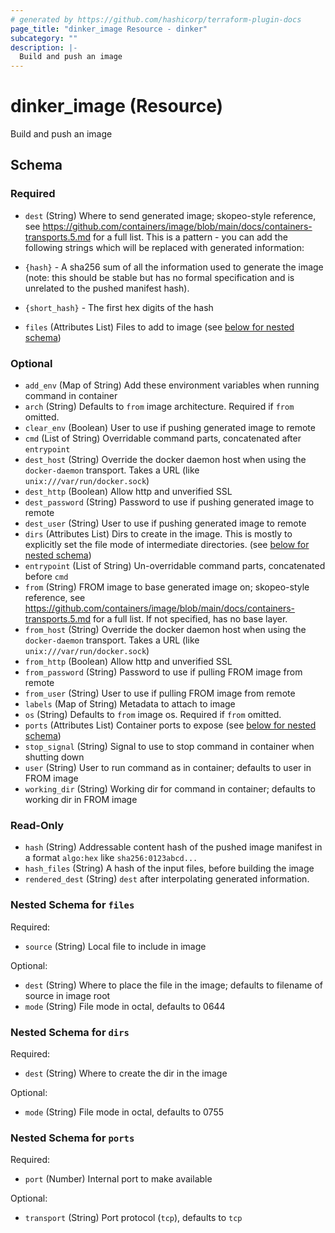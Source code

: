 ```yaml
---
# generated by https://github.com/hashicorp/terraform-plugin-docs
page_title: "dinker_image Resource - dinker"
subcategory: ""
description: |-
  Build and push an image
---
```


# dinker_image (Resource)

Build and push an image



<!-- schema generated by tfplugindocs -->
## Schema

### Required

- `dest` (String) Where to send generated image; skopeo-style reference, see <https://github.com/containers/image/blob/main/docs/containers-transports.5.md> for a full list. This is a pattern - you can add the following strings which will be replaced with generated information:

* `{hash}` - A sha256 sum of all the information used to generate the image (note: this should be stable but has no formal specification and is unrelated to the pushed manifest hash).

* `{short_hash}` - The first hex digits of the hash
- `files` (Attributes List) Files to add to image (see [below for nested schema](#nestedatt--files))

### Optional

- `add_env` (Map of String) Add these environment variables when running command in container
- `arch` (String) Defaults to `from` image architecture. Required if `from` omitted.
- `clear_env` (Boolean) User to use if pushing generated image to remote
- `cmd` (List of String) Overridable command parts, concatenated after `entrypoint`
- `dest_host` (String) Override the docker daemon host when using the `docker-daemon` transport. Takes a URL (like `unix:///var/run/docker.sock`)
- `dest_http` (Boolean) Allow http and unverified SSL
- `dest_password` (String) Password to use if pushing generated image to remote
- `dest_user` (String) User to use if pushing generated image to remote
- `dirs` (Attributes List) Dirs to create in the image. This is mostly to explicitly set the file mode of intermediate directories. (see [below for nested schema](#nestedatt--dirs))
- `entrypoint` (List of String) Un-overridable command parts, concatenated before `cmd`
- `from` (String) FROM image to base generated image on; skopeo-style reference, see <https://github.com/containers/image/blob/main/docs/containers-transports.5.md> for a full list. If not specified, has no base layer.
- `from_host` (String) Override the docker daemon host when using the `docker-daemon` transport. Takes a URL (like `unix:///var/run/docker.sock`)
- `from_http` (Boolean) Allow http and unverified SSL
- `from_password` (String) Password to use if pulling FROM image from remote
- `from_user` (String) User to use if pulling FROM image from remote
- `labels` (Map of String) Metadata to attach to image
- `os` (String) Defaults to `from` image os. Required if `from` omitted.
- `ports` (Attributes List) Container ports to expose (see [below for nested schema](#nestedatt--ports))
- `stop_signal` (String) Signal to use to stop command in container when shutting down
- `user` (String) User to run command as in container; defaults to user in FROM image
- `working_dir` (String) Working dir for command in container; defaults to working dir in FROM image

### Read-Only

- `hash` (String) Addressable content hash of the pushed image manifest in a format `algo:hex` like `sha256:0123abcd...`
- `hash_files` (String) A hash of the input files, before building the image
- `rendered_dest` (String) `dest` after interpolating generated information.

<a id="nestedatt--files"></a>
### Nested Schema for `files`

Required:

- `source` (String) Local file to include in image

Optional:

- `dest` (String) Where to place the file in the image; defaults to filename of source in image root
- `mode` (String) File mode in octal, defaults to 0644


<a id="nestedatt--dirs"></a>
### Nested Schema for `dirs`

Required:

- `dest` (String) Where to create the dir in the image

Optional:

- `mode` (String) File mode in octal, defaults to 0755


<a id="nestedatt--ports"></a>
### Nested Schema for `ports`

Required:

- `port` (Number) Internal port to make available

Optional:

- `transport` (String) Port protocol (`tcp`), defaults to `tcp`


